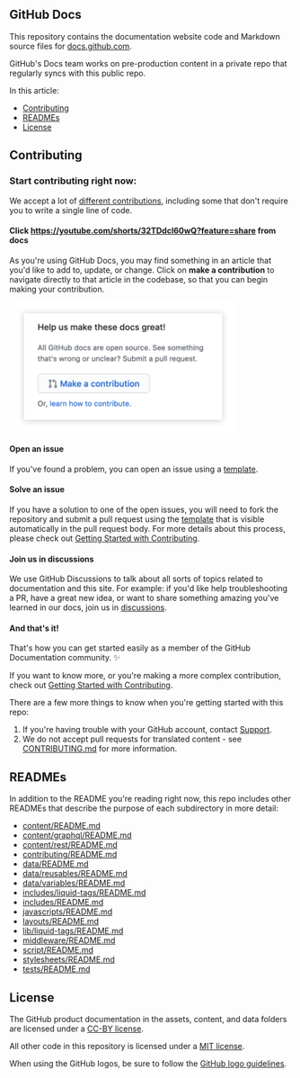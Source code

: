 ## GitHub Docs <!-- omit in toc -->

This repository contains the documentation website code and Markdown source files for [docs.github.com](https://docs.github.com).

GitHub's Docs team works on pre-production content in a private repo that regularly syncs with this public repo.

In this article:

- [Contributing](#contributing)
- [READMEs](#readmes)
- [License](#license)

## Contributing

### Start contributing right now:

We accept a lot of [different contributions](CONTRIBUTING.md/#types-of-contributions-memo), including some that don't require you to write a single line of code.

#### Click **https://youtube.com/shorts/32TDdcl60wQ?feature=share** from docs

As you're using GitHub Docs, you may find something in an article that you'd like to add to, update, or change. Click on **make a contribution** to navigate directly to that article in the codebase, so that you can begin making your contribution.

<img src="./assets/images/contribution_cta.png" width="400">

#### Open an issue

If you've found a problem, you can open an issue using a [template](https://github.com/github/docs/issues/new/choose).

#### Solve an issue

If you have a solution to one of the open issues, you will need to fork the repository and submit a pull request using the [template](https://github.com/github/docs/blob/main/CONTRIBUTING.md#pull-request-template) that is visible automatically in the pull request body. For more details about this process, please check out [Getting Started with Contributing](/CONTRIBUTING.md).

#### Join us in discussions

We use GitHub Discussions to talk about all sorts of topics related to documentation and this site. For example: if you'd like help troubleshooting a PR, have a great new idea, or want to share something amazing you've learned in our docs, join us in [discussions](https://github.com/github/docs/discussions).

#### And that's it!

That's how you can get started easily as a member of the GitHub Documentation community. :sparkles:

If you want to know more, or you're making a more complex contribution, check out [Getting Started with Contributing](/CONTRIBUTING.md).

There are a few more things to know when you're getting started with this repo:

1. If you're having trouble with your GitHub account, contact [Support](https://support.github.com/contact).
2. We do not accept pull requests for translated content - see [CONTRIBUTING.md](/CONTRIBUTING.md) for more information.

## READMEs

In addition to the README you're reading right now, this repo includes other READMEs that describe the purpose of each subdirectory in more detail:

- [content/README.md](content/README.md)
- [content/graphql/README.md](content/graphql/README.md)
- [content/rest/README.md](content/rest/README.md)
- [contributing/README.md](contributing/README.md)
- [data/README.md](data/README.md)
- [data/reusables/README.md](data/reusables/README.md)
- [data/variables/README.md](data/variables/README.md)
- [includes/liquid-tags/README.md](includes/liquid-tags/README.md)
- [includes/README.md](includes/README.md)
- [javascripts/README.md](javascripts/README.md)
- [layouts/README.md](layouts/README.md)
- [lib/liquid-tags/README.md](lib/liquid-tags/README.md)
- [middleware/README.md](middleware/README.md)
- [script/README.md](script/README.md)
- [stylesheets/README.md](stylesheets/README.md)
- [tests/README.md](tests/README.md)

## License

The GitHub product documentation in the assets, content, and data folders are licensed under a [CC-BY license](LICENSE).

All other code in this repository is licensed under a [MIT license](LICENSE-CODE).

When using the GitHub logos, be sure to follow the [GitHub logo guidelines](https://github.com/logos).
